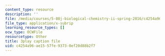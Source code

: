 ```yaml
---
content_type: resource
description: ''
file: /media/courses/5-08j-biological-chemistry-ii-spring-2016/c4254a96ae1557fe93730ef20d88b2f7_aCdDB6AsnSY.vtt
file_type: application/x-subrip
learning_resource_types: []
ocw_type: OCWFile
resourcetype: Other
title: 3play caption file
uid: c4254a96-ae15-57fe-9373-0ef20d88b2f7
---
```

